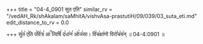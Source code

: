+++
title = "04-4_0901 सुत एति"
similar_rv = "/vedAH_Rk/shAkalam/saMhitA/vishvAsa-prastutiH/09/039/03_suta_eti.md"
edit_distance_to_rv = 0.0

+++
सु꣣त꣡ ए꣢ति प꣣वि꣢त्र꣣ आ꣢꣫ त्विषिं꣣ द꣡धा꣢न꣣ ओ꣡ज꣢सा। वि꣣च꣡क्षा꣢णो विरो꣣च꣡य꣢न् ॥ 04-4:0901 ॥

<div class="js_include " url="/vedAH_Rk/shAkalam/saMhitA/vishvAsa-prastutiH/09/039/03_suta_eti.md"  newLevelForH1="2" title="विश्वास-शाकल-प्रस्तुतिः"  > </div>